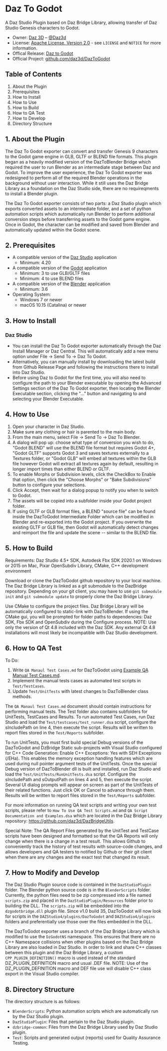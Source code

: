 # Daz To Godot
A Daz Studio Plugin based on Daz Bridge Library, allowing transfer of Daz Studio Genesis characters to Godot.

* Owner: [Daz 3D][OwnerURL] – [@Daz3d][TwitterURL]
* License: [Apache License, Version 2.0][LicenseURL] - see ``LICENSE`` and ``NOTICE`` for more information.
* Offical Release: [Daz to Godot][ProductURL]
* Official Project: [github.com/daz3d/DazToGodot][RepositoryURL]


## Table of Contents
1. About the Plugin
2. Prerequisites
3. How to Install
4. How to Use
5. How to Build
6. How to QA Test
7. How to Develop
8. Directory Structure


## 1. About the Plugin
The Daz To Godot exporter can convert and transfer Genesis 9 characters to the Godot game engine in GLB, GLTF or BLEND file formats.  This plugin began as a heavily modified version of the DazToBlender Bridge which required the user to run Blender as an intermediate stage between Daz and Godot.  To improve the user experience, the Daz To Godot exporter was redesigned to perform all of the required Blender operations in the background without user interaction.  While it still uses the Daz Bridge Library as a foundation on the Daz Studio side, there are no requireqments to install a Blender plugin.

The Daz To Godot exporter consists of two parts: a Daz Studio plugin which exports converted assets to an intermediate folder, and a set of python automation scripts which automatically run Blender to perform additional conversion steps before transferring assets to the Godot game engine.  Once in Godot, the character can be modified and saved from Blender and automatically updated within the Godot scene.


## 2. Prerequisites
- A compatible version of the [Daz Studio][DazStudioURL] application
  - Minimum: 4.20
- A compatible version of the [Godot][GodotURL] application
  - Minimum: 3 to use GLB/GLTF files
  - Minimum: 4 to use BLEND files
- A compatible version of the [Blender][BlenderURL] application
  - Minimum: 3.6
- Operating System:
  - Windows 7 or newer
  - macOS 10.15 (Catalina) or newer


## 3. How to Install
### Daz Studio ###
- You can install the Daz To Godot exporter automatically through the Daz Install Manager or Daz Central.  This will automatically add a new menu option under File -> Send To -> Daz To Godot.
- Alternatively, you can manually install by downloading the latest build from Github Release Page and following the instructions there to install into Daz Studio.
- Before using Daz to Godot for the first time, you will also need to configure the path to your Blender executable by opening the Advanced Settings section of the Daz To Godot exporter, then locating the Blender Executable section, clicking the "..." button and navigating to and selecting your Blender Executable.


## 4. How to Use
1. Open your character in Daz Studio.
2. Make sure any clothing or hair is parented to the main body.
3. From the main menu, select File -> Send To -> Daz To Blender.
4. A dialog will pop up: choose what type of conversion you wish to do, "Godot BLEND" will use the BLEND file format but requires Godot 4+, "Godot GLTF" supports Godot 3 and saves textures externally to a Textures folder, or "Godot GLB" will embed all textures within the GLB file however Godot will extract all textures again by default, resulting in longer import times than either BLEND or GLTF.
5. To enable Morphs or Subdivision levels, click the CheckBox to Enable that option, then click the "Choose Morphs" or "Bake  Subdivisions" button to configure your selections.
6. Click Accept, then wait for a dialog popup to notify you when to switch to Godot.
7. The assets will be copied into a subfolder inside your Godot project folder.
8. If using GLTF or GLB format files, a BLEND "source file" can be found inside the DazToGodot Intermediate Folder which can be modified in Blender and re-exported into the Godot project.  If you overwrite the existing GLTF or GLB file, then Godot will automatically detect changes and reimport the file and update the scene -- similar to the BLEND file.


## 5. How to Build
Requirements: Daz Studio 4.5+ SDK, Autodesk Fbx SDK 2020.1 on Windows or 2015 on Mac, Pixar OpenSubdiv Library, CMake, C++ development environment

Download or clone the DazToGodot github repository to your local machine. The Daz Bridge Library is linked as a git submodule to the DazBridge repository. Depending on your git client, you may have to use `git submodule init` and `git submodule update` to properly clone the Daz Bridge Library.

Use CMake to configure the project files. Daz Bridge Library will be automatically configured to static-link with DazToBlender. If using the CMake gui, you will be prompted for folder paths to dependencies: Daz SDK, Fbx SDK and OpenSubdiv during the Configure process.  NOTE: Use only the version of Qt 4.8 included with the Daz SDK.  Any external Qt 4.8 installations will most likely be incompatible with Daz Studio development.


## 6. How to QA Test
To Do:
1. Write `QA Manaul Test Cases.md` for DazToGodot using [Example QA Manual Test Cases.md](https://github.com/daz3d/DazToC4D/blob/master/Test/Example%20QA%20Manual%20Test%20Cases.md).
2. Implement the manual tests cases as automated test scripts in `Test/TestCases`.
3. Update `Test/UnitTests` with latest changes to DazToBlender class methods.

The `QA Manaul Test Cases.md` document should contain instructions for performing manual tests.  The Test folder also contains subfolders for UnitTests, TestCases and Results. To run automated Test Cases, run Daz Studio and load the `Test/testcases/test_runner.dsa` script, configure the sIncludePath on line 4, then execute the script. Results will be written to report files stored in the `Test/Reports` subfolder.

To run UnitTests, you must first build special Debug versions of the DazToGodot and DzBridge Static sub-projects with Visual Studio configured for C++ Code Generation: Enable C++ Exceptions: Yes with SEH Exceptions (/EHa). This enables the memory exception handling features which are used during null pointer argument tests of the UnitTests. Once the special Debug version of DazToBlender dll is built and installed, run Daz Studio and load the `Test/UnitTests/RunUnitTests.dsa` script. Configure the sIncludePath and sOutputPath on lines 4 and 5, then execute the script. Several UI dialog prompts will appear on screen as part of the UnitTests of their related functions. Just click OK or Cancel to advance through them. Results will be written to report files stored in the `Test/Reports` subfolder.

For more information on running QA test scripts and writing your own test scripts, please refer to `How To Use QA Test Scripts.md` and `QA Script Documentation and Examples.dsa` which are located in the Daz Bridge Library repository: https://github.com/daz3d/DazBridgeUtils.

Special Note: The QA Report Files generated by the UnitTest and TestCase scripts have been designed and formatted so that the QA Reports will only change when there is a change in a test result.  This allows Github to conveniently track the history of test results with source-code changes, and allows developers and QA testers to notified by Github or their git client when there are any changes and the exact test that changed its result.


## 7. How to Modify and Develop
The Daz Studio Plugin source code is contained in the `DazStudioPlugin` folder. The Blender python source code is in the `BlenderScripts` folder.  Currently, the python files need to be zip compressed into a file named `scripts.zip` and placed in the `DazStudioPlugin/Resources` folder prior to building the DLL.  The `scripts.zip` will be embedded into the `dzgodotbridge.dll` plugin file.  Since v1.0 build 35, DazToGodot will now look for scripts in the `DAZStudio4/plugins/DazToGodot` and `DAZStudio4/plugins` folders and preferentially use those over the files embedded in the DLL.

The DazToGodot exporter uses a branch of the Daz Bridge Library which is modified to use the `DzGodotNS` namespace. This ensures that there are no C++ Namespace collisions when other plugins based on the Daz Bridge Library are also loaded in Daz Studio. In order to link and share C++ classes between this plugin and the Daz Bridge Library, a custom `CPP_PLUGIN_DEFINITION()` macro is used instead of the standard DZ_PLUGIN_DEFINITION macro and usual .DEF file. NOTE: Use of the DZ_PLUGIN_DEFINITION macro and DEF file use will disable C++ class export in the Visual Studio compiler.


## 8. Directory Structure
The directory structure is as follows:

- `BlenderScripts`:           Python automation scripts which are automatically run by the Daz Studio plugin.
- `DazStudioPlugin`:          Files that pertain to the Daz Studio plugin.
- `dzbridge-common`:          Files from the Daz Bridge Library used by Daz Studio plugin.
- `Test`:                     Scripts and generated output (reports) used for Quality Assurance Testing.

[OwnerURL]: https://www.daz3d.com
[TwitterURL]: https://twitter.com/Daz3d
[LicenseURL]: http://www.apache.org/licenses/LICENSE-2.0
[ProductURL]: https://www.daz3d.com/daz-to-godot
[RepositoryURL]: https://github.com/daz3d/DazToGodot/
[DazStudioURL]: https://www.daz3d.com/get_studio
[ReleasesURL]: https://github.com/daz3d/DazToGodot/releases
[GodotURL]: https://godotengine.org/download
[BlenderURL]: https://www.blender.org/download


